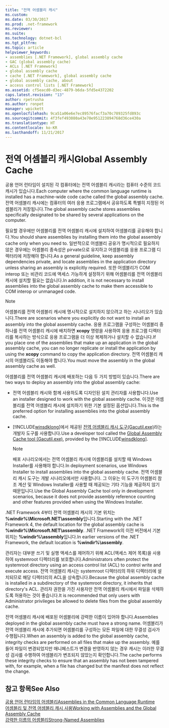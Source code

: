 ```yaml
---
title: "전역 어셈블리 캐시"
ms.custom: 
ms.date: 03/30/2017
ms.prod: .net-framework
ms.reviewer: 
ms.suite: 
ms.technology: dotnet-bcl
ms.tgt_pltfrm: 
ms.topic: article
helpviewer_keywords:
- assemblies [.NET Framework], global assembly cache
- GAC (global assembly cache)
- ACLs [.NET Framework]
- global assembly cache
- cache [.NET Framework], global assembly cache
- global assembly cache, about
- access control lists [.NET Framework]
ms.assetid: cf5eacd0-d3ec-4879-b6da-5fd5e4372202
caps.latest.revision: "13"
author: rpetrusha
ms.author: ronpet
manager: wpickett
ms.openlocfilehash: 9ca51a06e6e7ec89576facf3a70c789325fd893c
ms.sourcegitcommit: 4f3fef493080a43e70e951223894768d36ce430a
ms.translationtype: HT
ms.contentlocale: ko-KR
ms.lasthandoff: 11/21/2017
---
```

# <a name="global-assembly-cache"></a><span data-ttu-id="c341c-102">전역 어셈블리 캐시</span><span class="sxs-lookup"><span data-stu-id="c341c-102">Global Assembly Cache</span></span>
<span data-ttu-id="c341c-103">공용 언어 런타임이 설치된 각 컴퓨터에는 전역 어셈블리 캐시라는 컴퓨터 수준의 코드 캐시가 있습니다.</span><span class="sxs-lookup"><span data-stu-id="c341c-103">Each computer where the common language runtime is installed has a machine-wide code cache called the global assembly cache.</span></span> <span data-ttu-id="c341c-104">전역 어셈블리 캐시에는 컴퓨터의 여러 응용 프로그램에서 공유하도록 특별히 지정된 어셈블리가 저장됩니다.</span><span class="sxs-lookup"><span data-stu-id="c341c-104">The global assembly cache stores assemblies specifically designated to be shared by several applications on the computer.</span></span>  
  
 <span data-ttu-id="c341c-105">필요할 경우에만 어셈블리를 전역 어셈블리 캐시에 설치하여 어셈블리를 공유해야 합니다.</span><span class="sxs-lookup"><span data-stu-id="c341c-105">You should share assemblies by installing them into the global assembly cache only when you need to.</span></span> <span data-ttu-id="c341c-106">일반적으로 어셈블리 공유가 명시적으로 필요하지 않은 경우에는 어셈블리 종속성은 pirvate으로 유지하고 어셈블리를 응용 프로그램 디렉터리에 저장해야 합니다.</span><span class="sxs-lookup"><span data-stu-id="c341c-106">As a general guideline, keep assembly dependencies private, and locate assemblies in the application directory unless sharing an assembly is explicitly required.</span></span> <span data-ttu-id="c341c-107">또한 어셈블리가 COM interop 또는 비관리 코드에 액세스 가능하게 설정하기 위해 어셈블리를 전역 어셈블리 캐시에 설치할 필요는 없습니다.</span><span class="sxs-lookup"><span data-stu-id="c341c-107">In addition, it is not necessary to install assemblies into the global assembly cache to make them accessible to COM interop or unmanaged code.</span></span>  
  
> [!NOTE]
>  <span data-ttu-id="c341c-108">어셈블리를 전역 어셈블리 캐시에 명시적으로 설치하지 않으려고 하는 시나리오가 있습니다.</span><span class="sxs-lookup"><span data-stu-id="c341c-108">There are scenarios where you explicitly do not want to install an assembly into the global assembly cache.</span></span> <span data-ttu-id="c341c-109">응용 프로그램을 구성하는 어셈블리 중 하나를 전역 어셈블리 캐시에 배치하면 **xcopy** 명령을 사용하여 응용 프로그램 디렉터리를 복사하는 방식으로 응용 프로그램을 더 이상 복제하거나 설치할 수 없습니다.</span><span class="sxs-lookup"><span data-stu-id="c341c-109">If you place one of the assemblies that make up an application in the global assembly cache, you can no longer replicate or install the application by using the **xcopy** command to copy the application directory.</span></span> <span data-ttu-id="c341c-110">전역 어셈블리 캐시의 어셈블리도 이동해야 합니다.</span><span class="sxs-lookup"><span data-stu-id="c341c-110">You must move the assembly in the global assembly cache as well.</span></span>  
  
 <span data-ttu-id="c341c-111">어셈블리를 전역 어셈블리 캐시에 배포하는 다음 두 가지 방법이 있습니다.</span><span class="sxs-lookup"><span data-stu-id="c341c-111">There are two ways to deploy an assembly into the global assembly cache:</span></span>  
  
-   <span data-ttu-id="c341c-112">전역 어셈블리 캐시와 함께 사용하도록 디자인된 설치 관리자를 사용합니다.</span><span class="sxs-lookup"><span data-stu-id="c341c-112">Use an installer designed to work with the global assembly cache.</span></span> <span data-ttu-id="c341c-113">이것은 어셈블리를 전역 어셈블리 캐시에 설치하기 위한 기본 설정된 옵션입니다.</span><span class="sxs-lookup"><span data-stu-id="c341c-113">This is the preferred option for installing assemblies into the global assembly cache.</span></span>  
  
-   <span data-ttu-id="c341c-114">[!INCLUDE[winsdklong](../../../includes/winsdklong-md.md)]에서 제공된 [전역 어셈블리 캐시 도구(Gacutil.exe)](../../../docs/framework/tools/gacutil-exe-gac-tool.md)라는 개발자 도구를 사용합니다.</span><span class="sxs-lookup"><span data-stu-id="c341c-114">Use a developer tool called the [Global Assembly Cache tool (Gacutil.exe)](../../../docs/framework/tools/gacutil-exe-gac-tool.md), provided by the [!INCLUDE[winsdklong](../../../includes/winsdklong-md.md)].</span></span>  
  
    > [!NOTE]
    >  <span data-ttu-id="c341c-115">배포 시나리오에서는 전역 어셈블리 캐시에 어셈블리를 설치할 때 Windows Installer를 사용해야 합니다.</span><span class="sxs-lookup"><span data-stu-id="c341c-115">In deployment scenarios, use Windows Installer to install assemblies into the global assembly cache.</span></span> <span data-ttu-id="c341c-116">전역 어셈블리 캐시 도구는 개발 시나리오에서만 사용합니다. 그 이유는 이 도구가 어셈블리 참조 계산 및 Windows Installer를 사용할 때 제공되는 기타 기능을 제공하지 않기 때문입니다.</span><span class="sxs-lookup"><span data-stu-id="c341c-116">Use the Global Assembly Cache tool only in development scenarios, because it does not provide assembly reference counting and other features provided when using the Windows Installer.</span></span>  
  
 <span data-ttu-id="c341c-117">.NET Framework 4부터 전역 어셈블리 캐시의 기본 위치는 **%windir%\Microsoft.NET\assembly**입니다.</span><span class="sxs-lookup"><span data-stu-id="c341c-117">Starting with the .NET Framework 4, the default location for the global assembly cache is **%windir%\Microsoft.NET\assembly**.</span></span> <span data-ttu-id="c341c-118">.NET Framework의 이전 버전에서 기본 위치는 **%windir%\assembly**입니다.</span><span class="sxs-lookup"><span data-stu-id="c341c-118">In earlier versions of the .NET Framework, the default location is **%windir%\assembly**.</span></span>  
  
 <span data-ttu-id="c341c-119">관리자는 대부분 쓰기 및 실행 액세스를 제어하기 위해 ACL(액세스 제어 목록)을 사용하여 systemroot 디렉터리를 보호합니다.</span><span class="sxs-lookup"><span data-stu-id="c341c-119">Administrators often protect the systemroot directory using an access control list (ACL) to control write and execute access.</span></span> <span data-ttu-id="c341c-120">전역 어셈블리 캐시는 systemroot 디렉터리의 하위 디렉터리에 설치되므로 해당 디렉터리의 ACL을 상속합니다.</span><span class="sxs-lookup"><span data-stu-id="c341c-120">Because the global assembly cache is installed in a subdirectory of the systemroot directory, it inherits that directory's ACL.</span></span> <span data-ttu-id="c341c-121">관리자 권한을 가진 사용자만 전역 어셈블리 캐시에서 파일을 삭제하도록 허용하는 것이 좋습니다.</span><span class="sxs-lookup"><span data-stu-id="c341c-121">It is recommended that only users with Administrator privileges be allowed to delete files from the global assembly cache.</span></span>  
  
 <span data-ttu-id="c341c-122">전역 어셈블리 캐시에 배포된 어셈블리에 강력한 이름이 있어야 합니다.</span><span class="sxs-lookup"><span data-stu-id="c341c-122">Assemblies deployed in the global assembly cache must have a strong name.</span></span> <span data-ttu-id="c341c-123">어셈블리가 전역 어셈블리 캐시에 추가되면 어셈블리를 구성하는 모든 파일에 대한 무결성 검사가 수행됩니다.</span><span class="sxs-lookup"><span data-stu-id="c341c-123">When an assembly is added to the global assembly cache, integrity checks are performed on all files that make up the assembly.</span></span> <span data-ttu-id="c341c-124">예를 들어 파일이 변경되었지만 매니페스트가 변경을 반영하지 않는 경우 캐시는 이러한 무결성 검사를 수행하여 어셈블리가 변조되지 않았는지 확인합니다.</span><span class="sxs-lookup"><span data-stu-id="c341c-124">The cache performs these integrity checks to ensure that an assembly has not been tampered with, for example, when a file has changed but the manifest does not reflect the change.</span></span>  
  
## <a name="see-also"></a><span data-ttu-id="c341c-125">참고 항목</span><span class="sxs-lookup"><span data-stu-id="c341c-125">See Also</span></span>  
 [<span data-ttu-id="c341c-126">공용 언어 런타임의 어셈블리</span><span class="sxs-lookup"><span data-stu-id="c341c-126">Assemblies in the Common Language Runtime</span></span>](../../../docs/framework/app-domains/assemblies-in-the-common-language-runtime.md)  
 [<span data-ttu-id="c341c-127">어셈블리 및 전역 어셈블리 캐시 사용</span><span class="sxs-lookup"><span data-stu-id="c341c-127">Working with Assemblies and the Global Assembly Cache</span></span>](../../../docs/framework/app-domains/working-with-assemblies-and-the-gac.md)  
 [<span data-ttu-id="c341c-128">강력한 이름의 어셈블리</span><span class="sxs-lookup"><span data-stu-id="c341c-128">Strong-Named Assemblies</span></span>](../../../docs/framework/app-domains/strong-named-assemblies.md)
